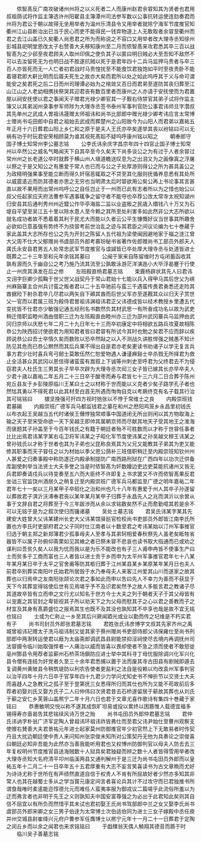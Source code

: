 <!-- { "loadSidebar": true } -->
　　侬智髙反广南攻破诸州州将之以义死者二人而康州赵君余甞知其为贤者也君用叔祖荫试将作监主簿选许州阳翟县主簿潭州司法参军数以公事抗转运使连劾奏君而州将为君讼于朝以故得无坐用举者为温州乐清县令又用举者就除宁海军节度推官知衢州江山县断治出已当于民心而吏不能得民一钱弃物道上人无敢取者余甞至衢州而君之去江山盖已久矣衢人尚思君之所为而称说之不容口又用举者改大理寺丞知徐州彭城县祀明堂恩改太子右赞善大夫移知康州至二月而侬智髙来攻君悉其卒三百以战智髙为之少郤至夜君顾夫人取州印佩之使负其子以匿曰明日贼必大至吾知不敌然不可以去汝留死无为也明日战不胜遂抗贼以死于是君年四十二兵马监押马贵者与卒三百人亦皆死而无一人亡者初君战时马贵惶扰至不能食饮君独饱如平时至夜贵卧不能着寝君即大鼾比明而后寤夫死生之故亦大矣而君所以处之如此呜呼其于义与命可谓能安之矣君死之后二日而州司理谭必始为之棺敛又百日而君弟至遂防其丧归葬至江山江山之人老幼相携扶祭哭其迎君丧有数百里者而康州之人亦请于安抚使而为君置屋以祠安抚使以君之事闻天子赠君光禄少卿官其一子觐右侍禁官其弟子试将作监主簿又以其弟润州录事参军师陟为大理寺丞签书泰州军事判官防公事君讳师旦字濳叔其先单州之武成人曽祖讳晟赠太师祖讳和尚书比部郎中赠光禄少卿考讳应言太常博士赠尚书屯田郎中自君之祖始去武成而葬楚州之山阳故今为山阳人而君弟以嘉祐五年正月十六日葬君山阳上乡仁和之原于是夫人王氏亦卒矣遂举其丧以祔铭曰可以无祸有功于时玩君安荣相顾莫为谁其视死髙蹈不疑呜呼康州铭以昭之
　　朝奉郎守国子博士知常州李公墓志铭
　　公李氏讳余庆字昌宗年四十四官止国子博士知常州以卒然公之威名气略闻天下自其卒至今久矣天下尚多谈公之为有过于人者余甞过常州州之长老道公卒时就葬于横山州人塡道瞻送叹息为之出泪又为之画像寘之浮屠以祭之于是又知公之有惠爱于常人也已而与公之子处厚游则得公之所为甚具盖公之为政精明强果事至能立断而得久奸宿恶辄取之不贷至其化服则抚循养息悉有其处所以威震逺近而防其德者亦思之无穷也当明肃太后时甞欲用公矣公再上书论事其言甚直以故不果用而出常州呜呼公之自任岂止于一州而已此有志者所以为之惜也始公以叔父任起家应天府法曹参军遇事辄争之留守者不能夺也卒荐公改太常寺太祝知湖州归安县其后通判秀州州近盬公作华亭海盐二监以业盗贩之民歳入缗钱八十万又为石堤自平望至吴江五十里以除水患人至今赖之其所至处利害多如此然非公大志所欲以就名成功者故不悉着着其利于民尤大而能以久者云公平生慷慨好议当世事其所趣舍必欲如已意虽强有势终不为挠甞考前世治乱之迹与其君臣之间议论编为七十巻藏于家此盖其大志所存也公之先为开封之陈留人五代祖为梁使闽因避地家于福之涟江曾大父周不仕大父郁赠尚书虞部员外郎考慕玢秘书省著作佐郎赠尚书工部员外郎夫人龚氏永安县君男五人处常忠武军节度推官与谊諴皆已卒处厚大理寺丞与处道皆进士既葬之二十三年至和元年余铭其墓曰
　　公闽于家来自陈留维时方屯闭蓄函收其孰有源而久于幽自公之考乃施乃流其流至公孰敢泳游茫洋演迤小大毕浮曷蹇于行使止一州庶其涣发在后之修
　　左班殿直杨君墓志铭
　　束鹿杨辟状其先人曰君讳文诩字巨卿少孤鞠于世父世父战契丹于常山君始十七能以兵入得甲马其后世父为峡州麻谿寨主合州兵讨蛮之叛者君以二十五卒驰前与蛮三千遇蛮传畏君勇悉还走险其酋据险下射杀君卒几尽君以两矢自下顚其酋而后世父军亦至遂戡其众以归天子赏世父一官而以君属三班为殿侍君曽祖讳渊祖讳君正父讳德成皆以经术教授乡里遭五代变扰皆不仕君亦少敏强记通五经刑名书数然负其材武思一有所奋成功名以故为武吏稍迁借职监睦州酒由借职三迁为左班殿直由睦州亦三迁为邵州武冈寨兵马监押由武冈归京师以庆厯七年二月二十九日年七十三而卒初康定中将相欲五路兵攻夏故相陈恭公为陜西招讨使欲君为用知君者皆曰君甞有所试今其时也勉之矣君不应而辞以疾顾说恭公曰吾士卒惰久矣而数败以恐卒然敺之以入不测战久讲胜悍强之贼愚不知计防见其危而已恭公黙然而其后兵果不得出自是君亦老矣更读书劝诸子以学无复言兵事方君少壮时喜兵弯弓劒士莫敢伍然仁恕爱物遇人谦谨麻谿士卒杀戮无所择君为救止全活甚众其武冈以恩信得诸蛮蛮有嵩叙上下诚等州刺史至呼君为父终君去不为侵窃君夫人杜氏生三男其长子早卒次辟为大理寺丞次闳三女子皆已嫁其长亦早卒夫人少君十歳以嘉祐二年五月二十三日卒于酸枣而寿与君皆七十三六月二日合葬于陈州宛丘县友于乡彭陵原临川王某曰士之以材称于世而能以义克者少矣子路学孔子者也然怙其勇以不得死君以此其材至白首无所遇而恂恂自克以考厥终克有名子载其行治其可铭铭曰
　　擐坚挽强可扞四方视时弛张以不悖于常维士之良
　　内殿崇班钱君墓碣
　　内殿崇班广德军兵马都监钱君之墓在和州之厯阳鸡笼乡永昌里初钱氏以布衣起王吴越当五代时诸侯王僭悖独常顺事中国道闭无所出则闲以其方物取海上输之天子至宋受命欲一天下吴越王即帅其属朝京师而尽献其地天子受其地王之淮海而襃题其子孙盖至于今百年钱氏之有籍于朝廷者殆不可胜数而以才称于世甞任事者比比出焉君讳某字某右屯卫将军讳某之子昭化军节度使讳某之孙吴越文穆王讳某之曾孙钱氏以才称于世者也其为子弟也父昆称良焉其为父兄又能教其子弟其为吏又能修其职事而天子甞任之以为材始以季父恩公荫补三班借职稍迁至内殿崇班知钦州州人甚爱之归奏事殿中称防遂迁内殿承制提防广南西路刑狱在广西四年以功次迁供备库副使刺举当法贤士大夫多誉之当是时侬智髙为奸数嫚边吏边吏莫能抗诸州又皆无兵君即奏请戍兵以待变奏至五六而大臣终不许即复上书求罢又不许而侬智髙果反君坐诎三官监饶州酒居久之稍复迁至内殿崇班广德军兵马都监至广德之明年嘉祐二年君年七十一矣以三月某甲子卒昭化之治和州也凡十八年有惠爱于州人其卒子孙遂留以葬故君子淇沂沃溥奉君丧以某年某月某甲子归葬于永昌先人之兆而淇沂以余曽从事于文辞自君之将葬至于今三年跋渉而从余以求铭数矣然不止而愈勤噫其若是余不可以无铭于是为之叙次使归而镵诸墓
　　吴处士墓志铭
　　君吴氏讳某字某其先建安大姓曾大父讳某建州长史大父讳某馆驿廵官检校尚书吏部员外郎皆江南李氏所置也方李氏时吏部府君之父子同时仕江南者以十数至君之考讳某始以汀州军事推官归选于朝主郑之新郑簿君少孤事母夫人至孝与其弟轲相爱春秋祭先人虽老矣眡牲省器皆不以属子孙俯仰斋栗如见其飨之者已祭未甞不悲哀也读书取大指通而已或劝之谋利曰吾贫久矣人以我为忧而我以是为乐不能改也有子三人甫申冉皆不使事生产曰士而贫多于工商而富也三人者皆以进士贡于乡而申为太平州军事推官君年七十八某年某月某日卒于太平之官舍甫等防其柩归葬于江州某县某乡某原某年某月日也夫人前君卒别葬实南阳叶氏始君所居毁于水乃奉母夫人来客江州爱其山川而遂家之故其葬也以归焉申之友南阳张颉论次君之事如此而申以吿曰先人不幸力为善而不获显于天下今其葬宜得铭使后世有见焉嗟乎予不及识君矣然予之故人多能言君之教诸子尽其道故卒皆有立而申之文行尤以知名于世方今士大夫之列于朝者天子于其父母皆有以宠嘉之其官封之卑钜视其子所以劝天下之为父母而慰其子之心以君之善教而子之材宜及其身有髙爵盛位之报焉其生也既不及其没也孰知其不卒享也哉是故不宜无铭也铭曰
　　士或为仁称止一乡至其后兴厥闻廼光或业以勤而传之圮维是不朽实君有子
　　尚书司封员外郎张君墓志铭
　　君姓张氏讳彦博字文叔其先家齐州之禹城曾祖讳玘赠太子洗马祖讳制又徙其家于蔡州赠尚书吏部侍郎父讳保雍仕至尚书刑部郎中两淛转运使君以廕为太庙斋郎调武昌县尉能禁抑淫祠使尽去境内再调抚州司法甞摄令临川始取强悍者一人痛治以威而皆喜以畏却使者不急之须而使者不敢怒徙亳州酂县令用荐者监蕲州石桥茶场鎻防应进士举中其科寻丁母忧服除调兴化军兴化县令僧有连结为奸党者久至三十余年君悉捕以置于法而废其寺古田县有剧贼即遁去复调黄州黄陂县令稍筑堤防以利农告使者更盐利之法自是役赖以均改袁州军事判官以治平四年十月六日卒于官享年四十九君少力学问尤知史书不惮折节以交贤士大夫而喜趍人之急教兄之孤子至于登第抚三女悉得所归而其仕也所为又能不苟故前后多荐者初娶刘氏又娶方氏子二人曰仲伟曰次贤君昔去石桥遂留居于蕲故其葬也从刘氏于蕲之安仁乡芙蓉山盖熈宁二年十月六日也君于文章尤喜作歌诗有集四十巻藏于家铭曰
　　恭惠敏明交悦以称不遂其成恢旷坦易或投以累终以困踬惟人载德宜福多锡得寿亦啬曷吿其悲铭续风诗万世之贻
　　尚书屯田员外郎仲君墓志铭
　　君仲氏讳讷字朴翁广济军定陶人曾祖讳环祖讳祚皆弗仕而至君父讳尹始仕至曹州观察支使赠右賛善大夫君景祐元年进士起家莫州防御推官年少初官然上下无敢易者时传契丹且大扰边朝廷使中贵人来问知州张崇俊未知所对公策契丹无他为具奏论之崇俊喜曰朝廷必知非吾能为此然亦当善我能听用君也又权博州防御判官以母夫人防去去三年复权明州节度推官县送海贼数十人狱具矣君独疑而辨之数十人者皆得雪用举者改大理寺丞知大名府清平卭州临溪两县又通判解州于是三迁为尚书屯田员外郎而以皇祐五年十二月二十一日卒年五十五君厚重有大志不妄言笑喜读书为古文章晩而尤好为诗诗尤称于世所在有声绩然直道自信于权贵人不肯有所屈故好者少然亦多知其非常人也其在越蜀士多从之学当寳元康定间言者喜论兵其计不过攻守而已君独推书所谓食哉唯时柔逺能迩惇德允元而难任人蛮夷率服为御戎议二篇嗟乎此流俗所羞以为迂而弗言者也非明于先王之义则孰知夫中国安富尊强之为必出于此君知此矣则其自信不屈宜以有所负而然惜乎其未试也君初娶王氏尚书驾部郎中兰之女又娶李氏尚书虞部员外郎宋卿之女三男子伯逹为太常博士次伯适伯同为进士三女子嫁殿中丞任庾并州交城县尉崔绛兴元府户曹参军任膺博士以熈宁元年十一月二十一日葬君于定陶之闵丘乡而以余之闻君也来求铭铭曰
　　于戱檏翁天偶人觭翔其德音而踬于时
　　临川吴子善墓志铭
